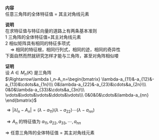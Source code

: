 **内容**    
任意三角阵的全体特征值 $=$ 其主对角线元素    
    
**说明**    
在求特征值与特征向量的道路上有两条基本准则    
1 三角阵的全体特征值=其主对角线元素    
2 相似矩阵具有相同的特征多项式    
 $\quad\Rightarrow$  相同的特征根，相同行列式，相同的迹，相同的奇异性    
下面自然而然就研究怎样才能与三角阵，甚至对角阵相似喽    
    
**证明**    
设 $A\in M_n(K)$ 是三角阵    
 $\Rightarrow\lambda I_n-A_n=\begin{bmatrix}    
\lambda-a_{11}&-a_{12}&-a_{13}&\cdots&a_{1n}\\\     
0&\lambda-a_{22}&-a_{23}&\cdots&a_{2n}\\\     
0&0&\lambda-a_{33}&\cdots&a_{3n}\\\     
\vdots&\vdots&\vdots&\ddots&\vdots\\\     
0&0&0&\cdots&\lambda-a_{nn}    
\end{bmatrix}$     
    
 $\Rightarrow|\lambda I_n-A_n|=(\lambda-a_{11})(\lambda-a_{22})\cdots(\lambda-a_{nn})$     
    
 $\Rightarrow A_n$ 的特征值为 $a_{11},a_{22},a_{33},\cdots,a_{nn}$     
    
 $\Rightarrow$ 任意三角阵的全体特征值 $=$ 其主对角线元素    
